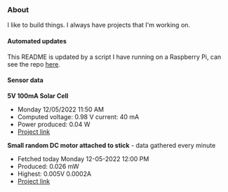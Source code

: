 ### About
I like to build things. I always have projects that I'm working on.

#### Automated updates
This README is updated by a script I have running on a Raspberry Pi, can see the repo [here](https://github.com/jdc-cunningham/raspi-git-repo-updater).

#### Sensor data
**5V 100mA Solar Cell**
- Monday 12/05/2022 11:50 AM
- Computed voltage: 0.98 V current: 40 mA
- Power produced: 0.04 W
- [Project link](https://github.com/jdc-cunningham/raspisolarplotter)

**Small random DC motor attached to stick** - data gathered every minute
- Fetched today Monday 12-05-2022 12:00 PM
- Produced: 0.026 mW
- Highest: 0.005V 0.0002A
- [Project link](https://github.com/jdc-cunningham/turbine-raspi)